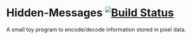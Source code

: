 # Hidden-Messages [![Build Status](https://travis-ci.org/ThomGeG/Hidden-Messages.svg?branch=travis)](https://travis-ci.org/ThomGeG/Hidden-Messages)
A small toy program to encode/decode information stored in pixel data.
